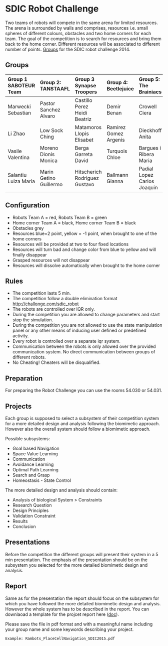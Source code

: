 # SDIC Robot Challenge #

Two teams of robots will compete in the same arena for limited resources. The arena is surrounded by walls and comprises, resources i.e. small spheres of different colours,  obstacles and two home corners for each team. The goal of the competition is to search for resources and bring them back to the home corner. Different resources will be associated to different number of points. [Groups](GroupsSDICchallenge.md) for the SDIC robot challenge 2014.

## Groups ##
| **Group 1 SABOTEUR Team** | **Group 2: TANSTAAFL** | **Group 3 Synapse Troopers** | **Group 4: Beetlejuice** | **Group 5: The Brainiacs** |
|:--------------------------|:-----------------------|:-----------------------------|:-------------------------|:---------------------------|
|Marwecki Sebastian|Pastor Sanchez Alvaro|Castillo Perez Heidi Beatriz|Demir Benan|Crowell Ciera|
|Li Zhao|Low Sock Ching|Matamoros Llopis Elisabet|Ramirez Gomez Argenis|Dieckhoff Anita|
|Vasile Valentina|Moreno Dionis Monica	|Berga Garreta David|Turquois Chloe|Bargues i Ribera Maria|
|Salantiu Luiza Maria|Marin Getino Guillermo|Hitscherich Rodriguez Gustavo|Ballmann Gianna| Padial Lopez Carlos Joaquin|

## Configuration ##
  * Robots Team A = red, Robots Team B = green
  * Home corner Team A = black, Home corner Team B = black
  * Obstacles grey
  * Resources  blue=2 point, yellow = -1 point, when brought to one of the home corners
  * Resources will be provided at two to four fixed locations
  * Resources will turn bad and change color from blue to yellow and will finally disappear
  * Grasped resources will not disappear
  * Resources will dissolve automatically when brought to the home corner


## Rules ##
  * The competition lasts 5 min.
  * The competition follow a double elimination format http://challonge.com/sdic_robot
  * The robots are controlled over IQR only.
  * During the competition you are allowed to change parameters and start stop the simulation.
  * During the competition you are not allowed to use the state manipulation panel or any other means of     inducing user defined or predefined activity.
  * Every robot is controlled over a separate iqr system.
  * Communication between the robots is only allowed over the provided communication system. No direct communication between groups of different robots.
  * No Cheating! Cheaters will be disqualified.



## Preparation ##

For preparing the Robot Challenge you can use the rooms 54.030 or 54.031.


## Projects ##
Each group is supposed to select a subsystem of their competition system for a more detailed design and analysis following the biomimetic approach. However also the overall system should follow a biomimetic approach.

Possible subsystems:
  * Goal based Navigation
  * Space  Value Learning
  * Communication
  * Avoidance Learning
  * Optimal Path Learning
  * Search and Grasp
  * Homeostasis - State Control

The more detailed design and analysis should contain:
  * Analysis of biological System > Constraints
  * Research Question
  * Design Principles
  * Validation Constraint
  * Results
  * Conclusion

## Presentations ##
Before the competition the different groups will present their system in a 5 min presentation. The emphasis of the presentation should be on the subsystem you selected for the more detailed biomimetic design and analysis.

## Report ##
Same as for the presentation the report should focus on the subsystem for which you have followed the more detailed biomimetic design and analysis. However the whole system has to be described in the report. You can downlaoad a template for the projcet report here ([doc](https://iqr-gazebo.googlecode.com/svn/wiki/ProjectReportTemplate.doc)).




Please save the file in pdf format and with a meaningful name including your group name and some keywords describing your project.
```
Example: Rambots_PlaceCellNavigation_SDIC2015.pdf
```